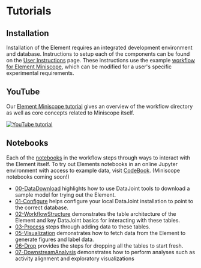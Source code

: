 # Tutorials

## Installation

Installation of the Element requires an integrated development environment and database. Instructions to setup each of the components can be found on the [User Instructions](datajoint.com/docs/elements/user-instructions) page. These instructions use the example [workflow for Element Miniscope](https://github.com/datajoint/workflow-miniscope), which can be modified for a user's specific experimental requirements.

## YouTube

Our [Element Miniscope tutorial](https://www.youtube.com/watch?v=nWUcPFZOSVw) gives an overview of the workflow directory as well as core concepts related to Miniscope itself.

[![YouTube tutorial](https://img.youtube.com/vi/nWUcPFZOSVw/0.jpg)](https://www.youtube.com/watch?v=nWUcPFZOSVw)

## Notebooks

Each of the [notebooks](https://github.com/datajoint/workflow-miniscope/tree/main/notebooks) in the workflow steps through ways to interact with the Element itself. To try out Elements notebooks in an online Jupyter environment with access to example data, visit [CodeBook](https://codebook.datajoint.io/). (Miniscope notebooks coming soon!)

- [00-DataDownload](https://github.com/datajoint/workflow-miniscope/blob/main/notebooks/00-DataDownload_Optional.ipynb) highlights how to use DataJoint tools to download a sample model for trying out the Element.
- [01-Configure](https://github.com/datajoint/workflow-miniscope/blob/main/notebooks/01-Configure.ipynb) helps configure your local DataJoint installation to point to the correct database.
- [02-WorkflowStructure](https://github.com/datajoint/workflow-miniscope/blob/main/notebooks/02-WorkflowStructure_Optional.ipynb) demonstrates the table architecture of the Element and key DataJoint basics for interacting with these tables.
- [03-Process](https://github.com/datajoint/workflow-miniscope/blob/main/notebooks/03-Process.ipynb) steps through adding data to these tables.
- [05-Visualization](https://github.com/datajoint/workflow-miniscope/blob/main/notebooks/05-Visualization_Optional.ipynb) demonstrates how to fetch data from the Element to generate figures and label data.
- [06-Drop](https://github.com/datajoint/workflow-miniscope/blob/main/notebooks/06-Drop_Optional.ipynb) provides the steps for dropping all the tables to start fresh.
- [07-DownstreamAnalysis](https://github.com/datajoint/workflow-miniscope/blob/main/notebooks/07-downstream-analysis-optional.ipynb) demonstrates how to perform analyses such as activity alignment and exploratory visualizations